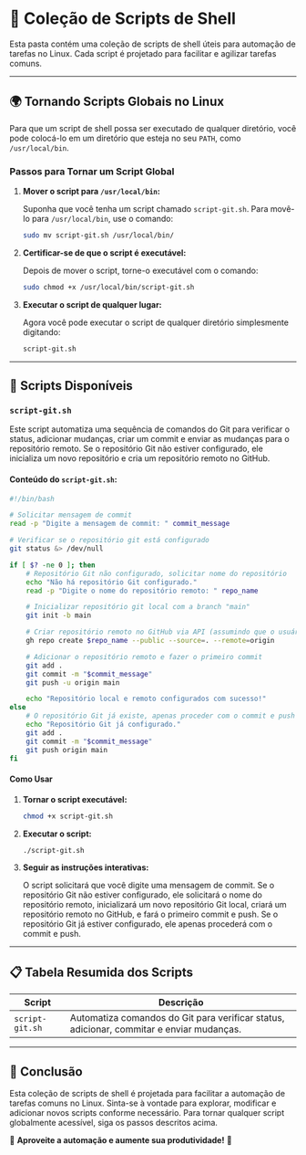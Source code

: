 # 📌 Coleção de Scripts de Shell

Esta pasta contém uma coleção de scripts de shell úteis para automação de tarefas no Linux. Cada script é projetado para facilitar e agilizar tarefas comuns.

---

## 🌍 Tornando Scripts Globais no Linux

Para que um script de shell possa ser executado de qualquer diretório, você pode colocá-lo em um diretório que esteja no seu `PATH`, como `/usr/local/bin`.

### Passos para Tornar um Script Global

1. **Mover o script para `/usr/local/bin`:**

   Suponha que você tenha um script chamado `script-git.sh`. Para movê-lo para `/usr/local/bin`, use o comando:

   ```bash
   sudo mv script-git.sh /usr/local/bin/
   ```

2. **Certificar-se de que o script é executável:**

   Depois de mover o script, torne-o executável com o comando:

   ```bash
   sudo chmod +x /usr/local/bin/script-git.sh
   ```

3. **Executar o script de qualquer lugar:**

   Agora você pode executar o script de qualquer diretório simplesmente digitando:

   ```bash
   script-git.sh
   ```

---

## 📜 Scripts Disponíveis

### `script-git.sh`

Este script automatiza uma sequência de comandos do Git para verificar o status, adicionar mudanças, criar um commit e enviar as mudanças para o repositório remoto. Se o repositório Git não estiver configurado, ele inicializa um novo repositório e cria um repositório remoto no GitHub.

#### Conteúdo do `script-git.sh`:

```bash
#!/bin/bash

# Solicitar mensagem de commit
read -p "Digite a mensagem de commit: " commit_message

# Verificar se o repositório git está configurado
git status &> /dev/null

if [ $? -ne 0 ]; then
    # Repositório Git não configurado, solicitar nome do repositório
    echo "Não há repositório Git configurado."
    read -p "Digite o nome do repositório remoto: " repo_name

    # Inicializar repositório git local com a branch "main"
    git init -b main

    # Criar repositório remoto no GitHub via API (assumindo que o usuário tenha configurado o GitHub CLI ou tokens)
    gh repo create $repo_name --public --source=. --remote=origin

    # Adicionar o repositório remoto e fazer o primeiro commit
    git add .
    git commit -m "$commit_message"
    git push -u origin main

    echo "Repositório local e remoto configurados com sucesso!"
else
    # O repositório Git já existe, apenas proceder com o commit e push
    echo "Repositório Git já configurado."
    git add .
    git commit -m "$commit_message"
    git push origin main
fi
```

#### Como Usar

1. **Tornar o script executável:**

   ```bash
   chmod +x script-git.sh
   ```

2. **Executar o script:**

   ```bash
   ./script-git.sh
   ```

3. **Seguir as instruções interativas:**

   O script solicitará que você digite uma mensagem de commit. Se o repositório Git não estiver configurado, ele solicitará o nome do repositório remoto, inicializará um novo repositório Git local, criará um repositório remoto no GitHub, e fará o primeiro commit e push. Se o repositório Git já estiver configurado, ele apenas procederá com o commit e push.

---

## 📋 Tabela Resumida dos Scripts

| Script          | Descrição                                                                                |
| --------------- | ---------------------------------------------------------------------------------------- |
| `script-git.sh` | Automatiza comandos do Git para verificar status, adicionar, commitar e enviar mudanças. |

---

## 🌟 Conclusão

Esta coleção de scripts de shell é projetada para facilitar a automação de tarefas comuns no Linux. Sinta-se à vontade para explorar, modificar e adicionar novos scripts conforme necessário. Para tornar qualquer script globalmente acessível, siga os passos descritos acima.

🚀 **Aproveite a automação e aumente sua produtividade!** 🚀
